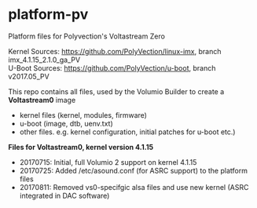 # platform-pv
Platform files for Polyvection's Voltastream Zero

Kernel Sources: https://github.com/PolyVection/linux-imx, branch imx_4.1.15_2.1.0_ga_PV  
U-Boot Sources: https://github.com/PolyVection/u-boot, branch v2017.05_PV  

This repo contains all files, used by the Volumio Builder to create a **Voltastream0** image

- kernel files (kernel, modules, firmware)
- u-boot (image, dtb, uenv.txt)
- other files. e.g. kernel configuration, initial patches for u-boot etc.)


**Files for Voltastream0, kernel version 4.1.15**
- 20170715: Initial, full Volumio 2 support on kernel 4.1.15  
- 20170725: Added /etc/asound.conf (for ASRC support) to the platform files  
- 20170811: Removed vs0-specifgic alsa files and use new kernel (ASRC integrated in DAC software)  
